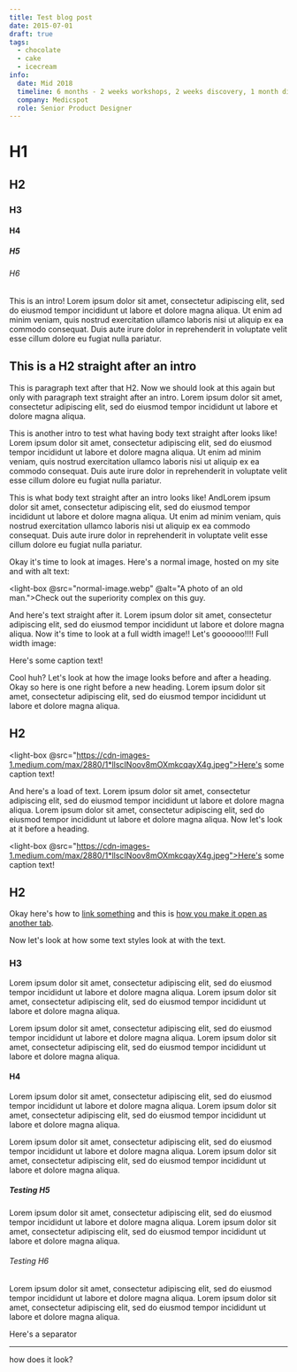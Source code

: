 ```yaml
---
title: Test blog post
date: 2015-07-01
draft: true
tags:
  - chocolate
  - cake
  - icecream
info:
  date: Mid 2018
  timeline: 6 months - 2 weeks workshops, 2 weeks discovery, 1 month discovery, 5 months execution
  company: Medicspot
  role: Senior Product Designer
---
```


# H1

## H2

### H3

#### H4

##### H5

###### H6

<yt-embed id="dQw4w9WgXcQ"></yt-embed>

<call-out>

This is an intro! Lorem ipsum dolor sit amet, consectetur adipiscing elit, sed do eiusmod tempor incididunt ut labore et dolore magna aliqua. Ut enim ad minim veniam, quis nostrud exercitation ullamco laboris nisi ut aliquip ex ea commodo consequat. Duis aute irure dolor in reprehenderit in voluptate velit esse cillum dolore eu fugiat nulla pariatur.

</call-out>

## This is a H2 straight after an intro

This is paragraph text after that H2. Now we should look at this again but only with paragraph text straight after an intro. Lorem ipsum dolor sit amet, consectetur adipiscing elit, sed do eiusmod tempor incididunt ut labore et dolore magna aliqua.

<call-out>

This is another intro to test what having body text straight after looks like! Lorem ipsum dolor sit amet, consectetur adipiscing elit, sed do eiusmod tempor incididunt ut labore et dolore magna aliqua. Ut enim ad minim veniam, quis nostrud exercitation ullamco laboris nisi ut aliquip ex ea commodo consequat. Duis aute irure dolor in reprehenderit in voluptate velit esse cillum dolore eu fugiat nulla pariatur.

</call-out>

This is what body text straight after an intro looks like! AndLorem ipsum dolor sit amet, consectetur adipiscing elit, sed do eiusmod tempor incididunt ut labore et dolore magna aliqua. Ut enim ad minim veniam, quis nostrud exercitation ullamco laboris nisi ut aliquip ex ea commodo consequat. Duis aute irure dolor in reprehenderit in voluptate velit esse cillum dolore eu fugiat nulla pariatur.

Okay it's time to look at images. Here's a normal image, hosted on my site and with alt text:

<light-box @src="normal-image.webp" @alt="A photo of an old man.">Check out the superiority complex on this guy.</light-box>

And here's text straight after it. Lorem ipsum dolor sit amet, consectetur adipiscing elit, sed do eiusmod tempor incididunt ut labore et dolore magna aliqua. Now it's time to look at a full width image!! Let's goooooo!!!!
Full width image:

<full-width>
  <light-box @src="https://cdn-images-1.medium.com/max/2880/1*llscINoov8mOXmkcqayX4g.jpeg">Here's some caption text!</light-box>
</full-width>

Cool huh? Let's look at how the image looks before and after a heading. Okay so here is one right before a new heading. Lorem ipsum dolor sit amet, consectetur adipiscing elit, sed do eiusmod tempor incididunt ut labore et dolore magna aliqua.

## H2

<light-box @src="https://cdn-images-1.medium.com/max/2880/1*llscINoov8mOXmkcqayX4g.jpeg">Here's some caption text!</light-box>

And here's a load of text. Lorem ipsum dolor sit amet, consectetur adipiscing elit, sed do eiusmod tempor incididunt ut labore et dolore magna aliqua. Lorem ipsum dolor sit amet, consectetur adipiscing elit, sed do eiusmod tempor incididunt ut labore et dolore magna aliqua. Now let's look at it before a heading.

<light-box @src="https://cdn-images-1.medium.com/max/2880/1*llscINoov8mOXmkcqayX4g.jpeg">Here's some caption text!</light-box>

## H2

Okay here's how to [link something](https://en.wikipedia.org/wiki/Computer_terminal) and this is [how you make it open as another tab](https://en.wikipedia.org/wiki/Computer_terminal).

Now let's look at how some text styles look at with the text.

### H3

Lorem ipsum dolor sit amet, consectetur adipiscing elit, sed do eiusmod tempor incididunt ut labore et dolore magna aliqua. Lorem ipsum dolor sit amet, consectetur adipiscing elit, sed do eiusmod tempor incididunt ut labore et dolore magna aliqua.

Lorem ipsum dolor sit amet, consectetur adipiscing elit, sed do eiusmod tempor incididunt ut labore et dolore magna aliqua. Lorem ipsum dolor sit amet, consectetur adipiscing elit, sed do eiusmod tempor incididunt ut labore et dolore magna aliqua.

#### H4

Lorem ipsum dolor sit amet, consectetur adipiscing elit, sed do eiusmod tempor incididunt ut labore et dolore magna aliqua. Lorem ipsum dolor sit amet, consectetur adipiscing elit, sed do eiusmod tempor incididunt ut labore et dolore magna aliqua.

Lorem ipsum dolor sit amet, consectetur adipiscing elit, sed do eiusmod tempor incididunt ut labore et dolore magna aliqua. Lorem ipsum dolor sit amet, consectetur adipiscing elit, sed do eiusmod tempor incididunt ut labore et dolore magna aliqua.

##### Testing H5

Lorem ipsum dolor sit amet, consectetur adipiscing elit, sed do eiusmod tempor incididunt ut labore et dolore magna aliqua. Lorem ipsum dolor sit amet, consectetur adipiscing elit, sed do eiusmod tempor incididunt ut labore et dolore magna aliqua.

###### Testing H6

Lorem ipsum dolor sit amet, consectetur adipiscing elit, sed do eiusmod tempor incididunt ut labore et dolore magna aliqua. Lorem ipsum dolor sit amet, consectetur adipiscing elit, sed do eiusmod tempor incididunt ut labore et dolore magna aliqua.

Here's a separator

---

how does it look?
